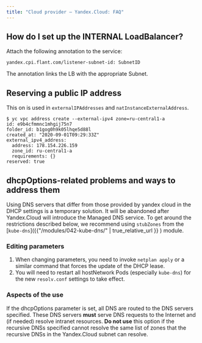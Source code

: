 ```yaml
---
title: "Cloud provider — Yandex.Cloud: FAQ"
---
```


## How do I set up the INTERNAL LoadBalancer?

Attach the following annotation to the service:
```
yandex.cpi.flant.com/listener-subnet-id: SubnetID
```
The annotation links the LB with the appropriate Subnet.

## Reserving a public IP address

This on is used in `externalIPAddresses` and `natInstanceExternalAddress`.

```shell
$ yc vpc address create --external-ipv4 zone=ru-central1-a
id: e9b4cfmmnc1mhgij75n7
folder_id: b1gog0h9k05lhqe5d88l
created_at: "2020-09-01T09:29:33Z"
external_ipv4_address:
  address: 178.154.226.159
  zone_id: ru-central1-a
  requirements: {}
reserved: true
```

## dhcpOptions-related problems and ways to address them

Using DNS servers that differ from those provided by yandex cloud in the DHCP settings is a temporary solution. It will be abandoned after Yandex.Cloud will introduce the Managed DNS service. To get around the restrictions described below, we recommend using `stubZones` from the [`kube-dns`]({{"/modules/042-kube-dns/" | true_relative_url }} ) module.

### Editing parameters

1. When changing parameters, you need to invoke `netplan apply` or a similar command that forces the update of the DHCP lease.
2. You will need to restart all hostNetwork Pods (especially `kube-dns`) for the new `resolv.conf` settings to take effect.

### Aspects of the use

If the dhcpOptions parameter is set, all DNS are routed to the DNS servers specified. These DNS servers **must** serve DNS requests to the Internet and (if needed) resolve intranet resources. **Do not use** this option if the recursive DNSs specified cannot resolve the same list of zones that the recursive DNSs in the Yandex.Cloud subnet can resolve.
